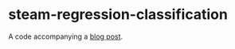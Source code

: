 # steam-regression-classification
A code accompanying a [blog post](https://luka.outsmartify.com/blog/steam-funometer.html).
